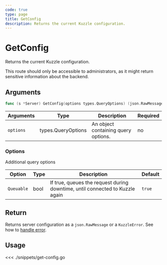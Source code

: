 ```yaml
---
code: true
type: page
title: GetConfig
description: Returns the current Kuzzle configuration.
---
```


# GetConfig



Returns the current Kuzzle configuration.

<div class="alert alert-warning">
  This route should only be accessible to administrators, as it might return sensitive information about the backend.
</div>

## Arguments

```go
func (s *Server) GetConfig(options types.QueryOptions) (json.RawMessage, error)
```

| Arguments | Type               | Description                         | Required |
| --------- | ------------------ | ----------------------------------- | -------- |
| `options` | types.QueryOptions | An object containing query options. | no       |

### **Options**

Additional query options

| Option     | Type | Description                                                                  | Default |
| ---------- | ---- | ---------------------------------------------------------------------------- | ------- |
| `Queuable` | bool | If true, queues the request during downtime, until connected to Kuzzle again | `true`  |

## Return

Returns server configuration as a `json.RawMessage` or a `KuzzleError`. See how to [handle error](/sdk/go/1/error-handling).

## Usage

<<< ./snippets/get-config.go
